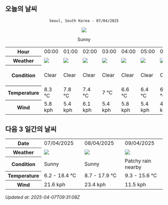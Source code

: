 ## 오늘의 날씨
<div align="center">

`Seoul, South Korea - 07/04/2025`

<img src="https://cdn.weatherapi.com/weather/64x64/day/113.png"/>

Sunny

</div>


<table>
    <tr>
        <th>Hour</th>
        <td>00:00</td><td>01:00</td><td>02:00</td><td>03:00</td><td>04:00</td><td>05:00</td><td>06:00</td><td>07:00</td><td>08:00</td><td>09:00</td><td>10:00</td><td>11:00</td><td>12:00</td><td>13:00</td><td>14:00</td><td>15:00</td><td>16:00</td><td>17:00</td><td>18:00</td><td>19:00</td><td>20:00</td><td>21:00</td><td>22:00</td><td>23:00</td>
    </tr>
    <tr>
        <th>Weather</th>
        <td><img src="https://cdn.weatherapi.com/weather/64x64/night/113.png"></img></td><td><img src="https://cdn.weatherapi.com/weather/64x64/night/113.png"></img></td><td><img src="https://cdn.weatherapi.com/weather/64x64/night/113.png"></img></td><td><img src="https://cdn.weatherapi.com/weather/64x64/night/113.png"></img></td><td><img src="https://cdn.weatherapi.com/weather/64x64/night/113.png"></img></td><td><img src="https://cdn.weatherapi.com/weather/64x64/night/113.png"></img></td><td><img src="https://cdn.weatherapi.com/weather/64x64/night/113.png"></img></td><td><img src="https://cdn.weatherapi.com/weather/64x64/day/113.png"></img></td><td><img src="https://cdn.weatherapi.com/weather/64x64/day/113.png"></img></td><td><img src="https://cdn.weatherapi.com/weather/64x64/day/113.png"></img></td><td><img src="https://cdn.weatherapi.com/weather/64x64/day/113.png"></img></td><td><img src="https://cdn.weatherapi.com/weather/64x64/day/113.png"></img></td><td><img src="https://cdn.weatherapi.com/weather/64x64/day/113.png"></img></td><td><img src="https://cdn.weatherapi.com/weather/64x64/day/113.png"></img></td><td><img src="https://cdn.weatherapi.com/weather/64x64/day/113.png"></img></td><td><img src="https://cdn.weatherapi.com/weather/64x64/day/113.png"></img></td><td><img src="https://cdn.weatherapi.com/weather/64x64/day/113.png"></img></td><td><img src="https://cdn.weatherapi.com/weather/64x64/day/113.png"></img></td><td><img src="https://cdn.weatherapi.com/weather/64x64/day/113.png"></img></td><td><img src="https://cdn.weatherapi.com/weather/64x64/night/113.png"></img></td><td><img src="https://cdn.weatherapi.com/weather/64x64/night/113.png"></img></td><td><img src="https://cdn.weatherapi.com/weather/64x64/night/113.png"></img></td><td><img src="https://cdn.weatherapi.com/weather/64x64/night/116.png"></img></td><td><img src="https://cdn.weatherapi.com/weather/64x64/night/176.png"></img></td>
    </tr>
    <tr>
        <th>Condition</th>
        <td width="200px">Clear </td><td width="200px">Clear </td><td width="200px">Clear </td><td width="200px">Clear </td><td width="200px">Clear </td><td width="200px">Clear </td><td width="200px">Clear </td><td width="200px">Sunny</td><td width="200px">Sunny</td><td width="200px">Sunny</td><td width="200px">Sunny</td><td width="200px">Sunny</td><td width="200px">Sunny</td><td width="200px">Sunny</td><td width="200px">Sunny</td><td width="200px">Sunny</td><td width="200px">Sunny</td><td width="200px">Sunny</td><td width="200px">Sunny</td><td width="200px">Clear </td><td width="200px">Clear </td><td width="200px">Clear </td><td width="200px">Partly Cloudy </td><td width="200px">Patchy rain nearby</td>
    </tr>
    <tr>
        <th>Temperature</th>
        <td>8.3 °C</td><td>7.8 °C</td><td>7.4 °C</td><td>7 °C</td><td>6.6 °C</td><td>6.4 °C</td><td>6.2 °C</td><td>6.7 °C</td><td>8.7 °C</td><td>10.5 °C</td><td>12.2 °C</td><td>14 °C</td><td>15.7 °C</td><td>17.2 °C</td><td>18.1 °C</td><td>18.4 °C</td><td>18.1 °C</td><td>17.8 °C</td><td>17.1 °C</td><td>15.7 °C</td><td>14.9 °C</td><td>14.2 °C</td><td>13.7 °C</td><td>12.8 °C</td>
    </tr>
    <tr>
        <th>Wind</th>
        <td>5.8 kph</td><td>5.4 kph</td><td>6.1 kph</td><td>5.4 kph</td><td>5.8 kph</td><td>5.4 kph</td><td>4.7 kph</td><td>4.7 kph</td><td>4.7 kph</td><td>6.1 kph</td><td>7.6 kph</td><td>9 kph</td><td>9.4 kph</td><td>12.6 kph</td><td>15.8 kph</td><td>18 kph</td><td>18.7 kph</td><td>19.8 kph</td><td>19.8 kph</td><td>16.6 kph</td><td>15.8 kph</td><td>16.6 kph</td><td>18.4 kph</td><td>21.6 kph</td>
    </tr>
</table>


## 다음 3 일간의 날씨


<table>
    <tr>
        <th>Date</th>
        <td>07/04/2025</td><td>08/04/2025</td><td>09/04/2025</td>
    </tr>
    <tr>
        <th>Weather</th>
        <td><img src="https://cdn.weatherapi.com/weather/64x64/day/113.png"/></td><td><img src="https://cdn.weatherapi.com/weather/64x64/day/113.png"/></td><td><img src="https://cdn.weatherapi.com/weather/64x64/day/176.png"/></td>
    </tr>
    <tr>
        <th>Condition</th>
        <td width="200px">Sunny</td><td width="200px">Sunny</td><td width="200px">Patchy rain nearby</td>
    </tr>
    <tr>
        <th>Temperature</th>
        <td>6.2 -  18.4 °C</td><td>8.7 -  17.9 °C</td><td>9.3 -  15.6 °C</td>
    </tr>
    <tr>
        <th>Wind</th>
        <td>21.6 kph</td><td>23.4 kph</td><td>11.5 kph</td>
    </tr>
</table>


*Updated at: 2025-04-07T09:31:08Z*
